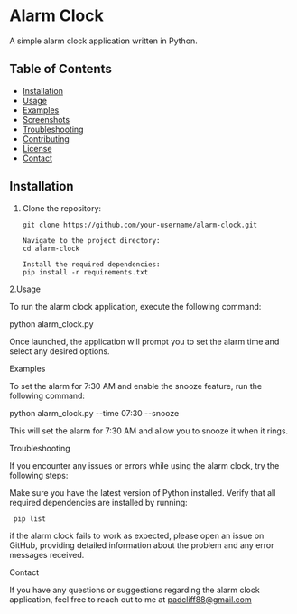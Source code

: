 # Alarm Clock

A simple alarm clock application written in Python.

## Table of Contents
- [Installation](#installation)
- [Usage](#usage)
- [Examples](#examples)
- [Screenshots](#screenshots)
- [Troubleshooting](#troubleshooting)
- [Contributing](#contributing)
- [License](#license)
- [Contact](#contact)

## Installation

1. Clone the repository:

   ```shell
   git clone https://github.com/your-username/alarm-clock.git

   Navigate to the project directory:
   cd alarm-clock

   Install the required dependencies:
   pip install -r requirements.txt

2.Usage

  To run the alarm clock application, execute the following command:

  python alarm_clock.py
  
Once launched, the application will prompt you to set the alarm time and select any desired options.

Examples

To set the alarm for 7:30 AM and enable the snooze feature, run the following command:

python alarm_clock.py --time 07:30 --snooze

This will set the alarm for 7:30 AM and allow you to snooze it when it rings.

Troubleshooting

If you encounter any issues or errors while using the alarm clock, try the following steps:

Make sure you have the latest version of Python installed.
Verify that all required dependencies are installed by running:

     pip list
if the alarm clock fails to work as expected, please open an issue on GitHub, providing detailed information about the problem and any error messages received.

Contact

If you have any questions or suggestions regarding the alarm clock application, feel free to reach out to me at padcliff88@gmail.com


   

